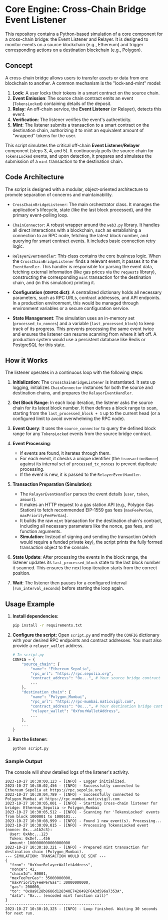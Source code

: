 # Core Engine: Cross-Chain Bridge Event Listener

This repository contains a Python-based simulation of a core component for a cross-chain bridge: the Event Listener and Relayer. It is designed to monitor events on a source blockchain (e.g., Ethereum) and trigger corresponding actions on a destination blockchain (e.g., Polygon).

## Concept

A cross-chain bridge allows users to transfer assets or data from one blockchain to another. A common mechanism is the "lock-and-mint" model:
1.  **Lock**: A user locks their tokens in a smart contract on the source chain.
2.  **Event Emission**: The source chain contract emits an event (`TokensLocked`) containing details of the deposit.
3.  **Relay**: An off-chain service, the **Event Listener** (or Relayer), detects this event.
4.  **Verification**: The listener verifies the event's authenticity.
5.  **Mint**: The listener submits a transaction to a smart contract on the destination chain, authorizing it to mint an equivalent amount of "wrapped" tokens for the user.

This script simulates the critical off-chain **Event Listener/Relayer** component (steps 3, 4, and 5). It continuously polls the source chain for `TokensLocked` events, and upon detection, it prepares and simulates the submission of a `mint` transaction to the destination chain.

## Code Architecture

The script is designed with a modular, object-oriented architecture to promote separation of concerns and maintainability.

-   `CrossChainBridgeListener`: The main orchestrator class. It manages the application's lifecycle, state (like the last block processed), and the primary event-polling loop.

-   `ChainConnector`: A robust wrapper around the `web3.py` library. It handles all direct interactions with a blockchain, such as establishing a connection to an RPC node, fetching the latest block number, and querying for smart contract events. It includes basic connection retry logic.

-   `RelayerEventHandler`: This class contains the core business logic. When the `CrossChainBridgeListener` finds a relevant event, it passes it to the `EventHandler`. This handler is responsible for parsing the event data, fetching external information (like gas prices via the `requests` library), constructing the corresponding `mint` transaction for the destination chain, and (in this simulation) printing it.

-   **Configuration (`CONFIG` dict)**: A centralized dictionary holds all necessary parameters, such as RPC URLs, contract addresses, and API endpoints. In a production environment, this would be managed through environment variables or a secure configuration service.

-   **State Management**: The simulation uses an in-memory set (`processed_tx_nonces`) and a variable (`last_processed_block`) to keep track of its progress. This prevents processing the same event twice and ensures the listener can resume scanning from where it left off. A production system would use a persistent database like Redis or PostgreSQL for this state.

## How it Works

The listener operates in a continuous loop with the following steps:

1.  **Initialization**: The `CrossChainBridgeListener` is instantiated. It sets up logging, initializes `ChainConnector` instances for both the source and destination chains, and prepares the `RelayerEventHandler`.

2.  **Get Block Range**: In each loop iteration, the listener asks the source chain for its latest block number. It then defines a block range to scan, starting from the `last_processed_block + 1` up to the current head (or a configured limit to avoid overwhelming the RPC node).

3.  **Event Query**: It uses the `source_connector` to query the defined block range for any `TokensLocked` events from the source bridge contract.

4.  **Event Processing**: 
    - If events are found, it iterates through them.
    - For each event, it checks a unique identifier (the `transactionNonce`) against its internal set of `processed_tx_nonces` to prevent duplicate processing.
    - If the event is new, it is passed to the `RelayerEventHandler`.

5.  **Transaction Preparation (Simulation)**:
    - The `RelayerEventHandler` parses the event details (`user`, `token`, `amount`).
    - It makes an HTTP request to a gas station API (e.g., Polygon Gas Station) to fetch recommended EIP-1559 gas fees (`maxFeePerGas`, `maxPriorityFeePerGas`).
    - It builds the raw `mint` transaction for the destination chain's contract, including all necessary parameters like the nonce, gas fees, and function arguments.
    - **Simulation**: Instead of signing and sending the transaction (which would require a funded private key), the script prints the fully formed transaction object to the console.

6.  **State Update**: After processing the events in the block range, the listener updates its `last_processed_block` state to the last block number it scanned. This ensures the next loop iteration starts from the correct position.

7.  **Wait**: The listener then pauses for a configured interval (`run_interval_seconds`) before starting the loop again.

## Usage Example

1.  **Install dependencies:**
    ```bash
    pip install -r requirements.txt
    ```

2.  **Configure the script:**
    Open `script.py` and modify the `CONFIG` dictionary with your desired RPC endpoints and contract addresses. You must also provide a `relayer_wallet` address.

    ```python
    # In script.py
    CONFIG = {
        "source_chain": {
            "name": "Ethereum_Sepolia",
            "rpc_url": "https://rpc.sepolia.org",
            "contract_address": "0x...", # Your source bridge contract
            ...
        },
        "destination_chain": {
            "name": "Polygon_Mumbai",
            "rpc_url": "https://rpc-mumbai.maticvigil.com",
            "contract_address": "0x...", # Your destination bridge contract
            "relayer_wallet": "0xYourWalletAddress",
            ...
        },
        ...
    }
    ```

3.  **Run the listener:**
    ```bash
    python script.py
    ```

### Sample Output

The console will show detailed logs of the listener's activity.

```
2023-10-27 10:30:00,123 - [INFO] - Logger initialized.
2023-10-27 10:30:02,456 - [INFO] - Successfully connected to Ethereum_Sepolia at https://rpc.sepolia.org
2023-10-27 10:30:04,789 - [INFO] - Successfully connected to Polygon_Mumbai at https://rpc-mumbai.maticvigil.com
2023-10-27 10:30:05,001 - [INFO] - Starting cross-chain listener for bridge: Ethereum_Sepolia -> Polygon_Mumbai
2023-10-27 10:30:05,512 - [INFO] - Scanning for 'TokensLocked' events from block 1000001 to 1000101...
2023-10-27 10:30:08,999 - [INFO] - Found 1 new event(s). Processing...
2023-10-27 10:30:09,015 - [INFO] - Processing TokensLocked event (nonce: 0x...a1b2c3):
  User: 0xAbc...123
  Token: 0xDef...456
  Amount: 1000000000000000000
2023-10-27 10:30:10,321 - [INFO] - Prepared mint transaction for destination chain (Polygon_Mumbai).
--- SIMULATION: TRANSACTION WOULD BE SENT ---
{
  "from": "0xYourRelayerWalletAddress",
  "nonce": 42,
  "chainId": 80001,
  "maxFeePerGas": 35000000000,
  "maxPriorityFeePerGas": 30000000000,
  "gas": 200000,
  "to": "0x8a9C28b8686d128340E7420492F6A3d596a7353A",
  "data": "0x... (encoded mint function call)"
}
-------------------------------------------
2023-10-27 10:30:10,325 - [INFO] - Loop finished. Waiting 30 seconds for next run.
```